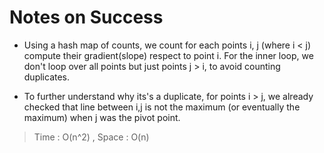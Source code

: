 # Notes on Success
+ Using a hash map of counts, we count for each points i, j
  (where i < j) compute their gradient(slope) respect to point i.
  For the inner loop, we don't loop over all points but just
  points j > i, to avoid counting duplicates.
  
+ To further understand why its's a duplicate, for points i > j,
  we already checked that line between i,j is not the
  maximum (or eventually the maximum) when j was the pivot point.

> Time : O(n^2) , Space : O(n)
